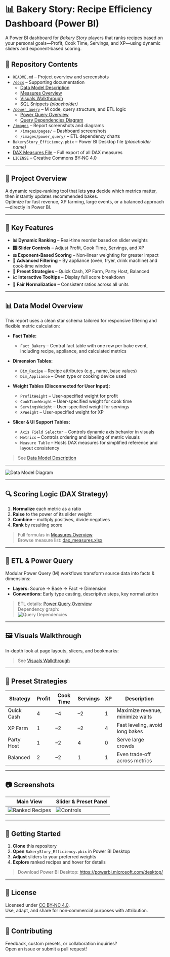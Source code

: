 # 📊 Bakery Story: Recipe Efficiency Dashboard (Power BI)

A Power BI dashboard for *Bakery Story* players that ranks recipes based on your personal goals—Profit, Cook Time, Servings, and XP—using dynamic sliders and exponent‑based scoring.



## 📁 Repository Contents

- `README.md` – Project overview and screenshots  
- [`/docs`](./docs/) – Supporting documentation  
  - [Data Model Description](./docs/data_model_description.md)  
  - [Measures Overview](./docs/measures_description.md)  
  - [Visuals Walkthrough](./docs/visuals_description.md)  
  - [SQL Snippets](./docs/sql.txt) *(placeholder)*  
- [`/power_query`](./power_query/) – M code, query structure, and ETL logic  
  - [Power Query Overview](./power_query/README.md)  
  - [Query Dependencies Diagram](./images/power_query/query_dependencies.png)  
- [`/images`](./images/) – Report screenshots and diagrams  
  - `/images/pages/` – Dashboard screenshots  
  - `/images/power_query/` – ETL dependency charts  
- `BakeryStory_Efficiency.pbix` – Power BI Desktop file *(placeholder name)*  
- [DAX Measures File](./docs/dax_measures.xlsx) – Full export of all DAX measures  
- `LICENSE` – Creative Commons BY‑NC 4.0


---

## 📝 Project Overview

A dynamic recipe‑ranking tool that lets **you** decide which metrics matter, then instantly updates recommended bakes.  
Optimize for fast revenue, XP farming, large events, or a balanced approach—directly in Power BI.

---

## 🚀 Key Features

- **📊 Dynamic Ranking** – Real‑time reorder based on slider weights  
- **🎛️ Slider Controls** – Adjust Profit, Cook Time, Servings, and XP  
- **⚖️ Exponent‑Based Scoring** – Non‑linear weighting for greater impact  
- **🔎 Advanced Filtering** – By appliance (oven, fryer, drink machine) and cook‑time window  
- **🔘 Preset Strategies** – Quick Cash, XP Farm, Party Host, Balanced  
- **📈 Interactive Tooltips** – Display full score breakdown  
- **🔢 Fair Normalization** – Consistent ratios across all units

---

## 📊 Data Model Overview

This report uses a clean star schema tailored for responsive filtering and flexible metric calculation:

- **Fact Table:**  
  - `Fact_Bakery` – Central fact table with one row per bake event, including recipe, appliance, and calculated metrics

- **Dimension Tables:**  
  - `Dim_Recipe` – Recipe attributes (e.g., name, base values)  
  - `Dim_Appliance` – Oven type or cooking device used  

- **Weight Tables (Disconnected for User Input):**  
  - `ProfitWeight` – User-specified weight for profit  
  - `CookTimeWeight` – User-specified weight for cook time  
  - `ServingsWeight` – User-specified weight for servings  
  - `XPWeight` – User-specified weight for XP  

- **Slicer & UI Support Tables:**  
  - `Axis Field Selector` – Controls dynamic axis behavior in visuals  
  - `Metrics` – Controls ordering and labeling of metric visuals  
  - `Measure Table` – Hosts DAX measures for simplified reference and layout consistency  

> See [Data Model Description](./docs/data_model_description.md)

---

![Data Model Diagram](./images/data_model/bakery_data_model.png)


---

## 🔍 Scoring Logic (DAX Strategy)

1. **Normalize** each metric as a ratio  
2. **Raise** to the power of its slider weight  
3. **Combine** – multiply positives, divide negatives  
4. **Rank** by resulting score  

> Full formulas in [Measures Overview](./docs/measures_description.md)  
> Browse measure list: [dax_measures.xlsx](./docs/dax_measures.xlsx)

---

## 🔄 ETL & Power Query

Modular Power Query (M) workflows transform source data into facts & dimensions:

- **Layers:** Source → Base → Fact → Dimension  
- **Conventions:** Early type casting, descriptive steps, key normalization  

> ETL details: [Power Query Overview](./power_query/README.md)  
> Dependency graph:  
> ![Query Dependencies](./images/power_query/query_dependencies.png)

---

## 🖼️ Visuals Walkthrough

In-depth look at page layouts, slicers, and bookmarks:

> See [Visuals Walkthrough](./docs/visuals_description.md)

---

## 🎯 Preset Strategies

| Strategy     | Profit | Cook Time | Servings | XP | Description                       |
|--------------|--------|-----------|----------|----|-----------------------------------|
| Quick Cash   | 4      | –4        | –2       | 1  | Maximize revenue, minimize waits  |
| XP Farm      | 1      | –2        | –2       | 4  | Fast leveling, avoid long bakes   |
| Party Host   | 1      | –2        | 4        | 0  | Serve large crowds                |
| Balanced     | 2      | –2        | 1        | 1  | Even trade‑off across metrics     |

---

## 📷 Screenshots

| Main View                                          | Slider & Preset Panel                          |
|----------------------------------------------------|-------------------------------------------------|
| ![Ranked Recipes](./images/pages/ranked_recipes.png)  | ![Controls](./images/pages/sliders_and_bookmarks.png) |

---

## 🚀 Getting Started

1. **Clone** this repository  
2. **Open** `BakeryStory_Efficiency.pbix` in Power BI Desktop  
3. **Adjust** sliders to your preferred weights  
4. **Explore** ranked recipes and hover for details  

> Download Power BI Desktop: https://powerbi.microsoft.com/desktop/

---

## 🔐 License

Licensed under [CC BY‑NC 4.0](./LICENSE).  
Use, adapt, and share for non‑commercial purposes with attribution.

---

## 📣 Contributing

Feedback, custom presets, or collaboration inquiries?  
Open an issue or submit a pull request!
